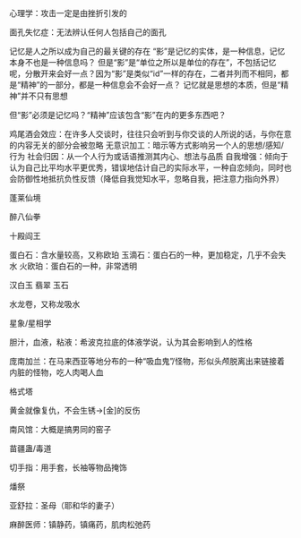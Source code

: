 心理学：攻击一定是由挫折引发的

面孔失忆症：无法辨认任何人包括自己的面孔

记忆是人之所以成为自己的最关键的存在
“影”是记忆的实体，是一种信息，记忆本身不也是一种信息吗？
但是“影”是“单位之所以是单位的存在”，不包括记忆呢，分散开来会好一点？因为“影”是类似“id”一样的存在，二者并列而不相同，都是“精神”的一部分，都是一种信息会不会好一点？
记忆就是思想的本质，但是“精神”并不只有思想

但“影”必须是记忆吗？“精神”应该包含“影”在内的更多东西吧？

鸡尾酒会效应：在许多人交谈时，往往只会听到与你交谈的人所说的话，与你在意的内容无关的部分会被忽略
无意识加工：暗示等方式影响另一个人的思想/感知/行为
社会归因：从一个人行为或话语推测其内心、想法与品质
自我增强：倾向于认为自己比平均水平更优秀，错误地估计自己的实际水平，一种自恋倾向，同时也会防御性地抵抗负性反馈（降低自我觉知水平，忽略自我，把注意力指向外界）

蓬莱仙境

醉八仙拳

十殿阎王


蛋白石：含水量较高，又称欧珀
玉滴石：蛋白石的一种，更加稳定，几乎不会失水
火欧珀：蛋白石的一种，非常透明

汉白玉
翡翠
玉石

水龙卷，又称龙吸水

星象/星相学

胆汁，血液，粘液：希波克拉底的体液学说，认为其会影响到人的性格

庞南加兰：在马来西亚等地分布的一种“吸血鬼”/怪物，形似头颅脱离出来链接着内脏的怪物，吃人肉喝人血

格式塔

黄金就像复仇，不会生锈→[金]的反伤

南风馆：大概是搞男同的窑子

苗疆蛊/毒道

切手指：用手套，长袖等物品掩饰

燔祭

亚舒拉：圣母（耶和华的妻子）

麻醉医师：镇静药，镇痛药，肌肉松弛药